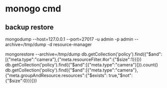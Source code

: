 # monogo cmd

## backup restore

mongodump --host=127.0.0.1 --port=27017 -u admin -p admin --archive=/tmp/dump -d resource-manager

mongorestore --archive=/tmp/dump
db.getCollection('policy').find({"$and":[{"meta.type":"camera"},{"meta.resourceFilter.#or":{"$size":1}}]})
db.getCollection('policy').find({"$and":[{"meta.type":"camera"}]}).count()
db.getCollection('policy').find({"$and":[{"meta.type":"camera"},{"meta.groupAndResource.resources":{"$exists": true,"$not": {"$size":0}}}]})

